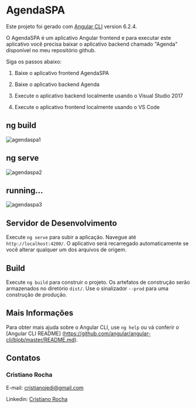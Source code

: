 # AgendaSPA

Este projeto foi gerado com [Angular CLI](https://github.com/angular/angular-cli) version 6.2.4.

O AgendaSPA é um aplicativo Angular frontend e para executar este aplicativo você precisa baixar o aplicativo backend chamado "Agenda" disponível no meu repositório github.

Siga os passos abaixo:

1) Baixe o aplicativo frontend AgendaSPA

2) Baixe o aplicativo backend Agenda

3) Execute o aplicativo backend localmente usando o Visual Studio 2017

4) Execute o aplicativo frontend localmente usando o VS Code

## ng build

![agendaspa1](https://user-images.githubusercontent.com/32333301/48852230-10f16b80-ed94-11e8-92fd-434515d62258.png)

## ng serve

![agendaspa2](https://user-images.githubusercontent.com/32333301/48852276-26ff2c00-ed94-11e8-8847-2f13f31eacc3.png)

## running...

![agendaspa3](https://user-images.githubusercontent.com/32333301/48852289-2c5c7680-ed94-11e8-9cd0-89b0c4edf6c8.png)

## Servidor de Desenvolvimento

Execute `ng serve` para subir a aplicação. Navegue até `http://localhost:4200/`. O aplicativo será recarregado automaticamente se você alterar qualquer um dos arquivos de origem.

## Build

Execute `ng build` para construir o projeto. Os artefatos de construção serão armazenados no diretório `dist/`. Use o sinalizador `--prod` para uma construção de produção.

## Mais Informações

Para obter mais ajuda sobre o Angular CLI, use `ng help` ou vá conferir o [Angular CLI README] (https://github.com/angular/angular-cli/blob/master/README.md).

## Contatos

### Cristiano Rocha

E-mail: cristianojedi@gmail.com

Linkedin: <a href="https://www.linkedin.com/in/cristiano-m%C3%A1rio-de-ara%C3%BAjo-rocha-548367160/" target="_blank">Cristiano Rocha</a>

